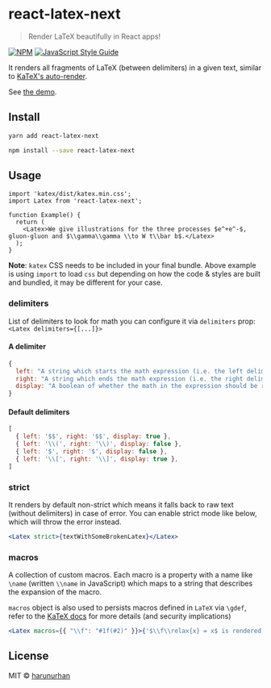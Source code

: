 # react-latex-next

> Render LaTeX beautifully in React apps!

[![NPM](https://img.shields.io/npm/v/react-latex-next.svg)](https://www.npmjs.com/package/react-latex-next) [![JavaScript Style Guide](https://img.shields.io/badge/code_style-standard-brightgreen.svg)](https://standardjs.com)

It renders all fragments of LaTeX (between delimiters) in a given text, similar to [KaTeX's auto-render](https://katex.org/docs/autorender.html).

See [the demo](https://react-latex.netlify.app).

## Install

```bash
yarn add react-latex-next

npm install --save react-latex-next
```

## Usage

```tsx
import 'katex/dist/katex.min.css';
import Latex from 'react-latex-next';

function Example() {
  return (
    <Latex>We give illustrations for the three processes $e^+e^-$, gluon-gluon and $\\gamma\\gamma \\to W t\\bar b$.</Latex>
  );
}
```

**Note**: `katex` CSS needs to be included in your final bundle. Above example is using `import` to load `css` but depending on how the code & styles are built and bundled, it may be different for your case. 

### delimiters

List of delimiters to look for math you can configure it via `delimiters` prop: `<Latex delimiters={[...]}>`

#### A delimiter

```js
{
  left: "A string which starts the math expression (i.e. the left delimiter)"
  right: "A string which ends the math expression (i.e. the right delimiter)"
  display: "A boolean of whether the math in the expression should be rendered in display mode or not"
}
```

#### Default delimiters

```js
[
  { left: '$$', right: '$$', display: true },
  { left: '\\(', right: '\\)', display: false },
  { left: '$', right: '$', display: false },
  { left: '\\[', right: '\\]', display: true },
]
```

### strict

It renders by default non-strict which means it falls back to raw text (without delimiters) in case of error.
You can enable strict mode like below, which will throw the error instead.

```jsx
<Latex strict>{textWithSomeBrokenLatex}</Latex>
```

### macros

A collection of custom macros. Each macro is a property with a name like `\name` (written `\\name` in JavaScript) which maps to a string that describes the expansion of the macro.

`macros` object is also used to persists macros defined in `LaTeX` via `\gdef`, refer to the [KaTeX docs](https://katex.org/docs/api.html#persistent-macros) for more details (and security implications)

```jsx
<Latex macros={{ "\\f": "#1f(#2)" }}>{'$\\f\\relax{x} = x$ is rendered using macros'}</Latex>
```

## License

MIT © [harunurhan](https://github.com/harunurhan)
